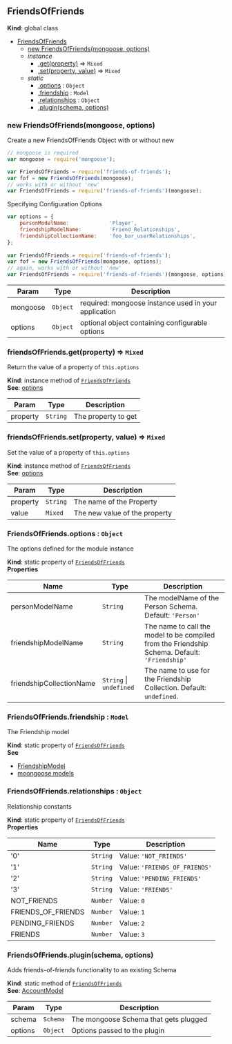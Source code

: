 <a name="FriendsOfFriends"></a>
## FriendsOfFriends
**Kind**: global class  

* [FriendsOfFriends](#FriendsOfFriends)
  * [new FriendsOfFriends(mongoose, options)](#new_FriendsOfFriends_new)
  * _instance_
    * [.get(property)](#FriendsOfFriends+get) ⇒ <code>Mixed</code>
    * [.set(property, value)](#FriendsOfFriends+set) ⇒ <code>Mixed</code>
  * _static_
    * [.options](#FriendsOfFriends.options) : <code>Object</code>
    * [.friendship](#FriendsOfFriends.friendship) : <code>Model</code>
    * [.relationships](#FriendsOfFriends.relationships) : <code>Object</code>
    * [.plugin(schema, options)](#FriendsOfFriends.plugin)

<a name="new_FriendsOfFriends_new"></a>
### new FriendsOfFriends(mongoose, options)
Create a new FriendsOfFriends Object with or without new
```javascript
// mongoose is required
var mongoose = require('mongoose');

var FriendsOfFriends = require('friends-of-friends');
var fof = new FriendsOfFriends(mongoose);
// works with or without 'new'
var FriendsOfFriends = require('friends-of-friends')(mongoose);
```

Specifying Configuration Options
```javascript
var options = { 
    personModelName:             'Player',
    friendshipModelName:         'Friend_Relationships', 
    friendshipCollectionName:    'foo_bar_userRelationships',
};
 
var FriendsOfFriends = require('friends-of-friends');
var fof = new FriendsOfFriends(mongoose, options);
// again, works with or without 'new'
var FriendsOfFriends = require('friends-of-friends')(mongoose, options);
```


| Param | Type | Description |
| --- | --- | --- |
| mongoose | <code>Object</code> | required: mongoose instance used in your application |
| options | <code>Object</code> | optional object containing configurable options |

<a name="FriendsOfFriends+get"></a>
### friendsOfFriends.get(property) ⇒ <code>Mixed</code>
Return the value of a property of `this.options`

**Kind**: instance method of <code>[FriendsOfFriends](#FriendsOfFriends)</code>  
**See**: [options](#FriendsOfFriends.options)  

| Param | Type | Description |
| --- | --- | --- |
| property | <code>String</code> | The property to get |

<a name="FriendsOfFriends+set"></a>
### friendsOfFriends.set(property, value) ⇒ <code>Mixed</code>
Set the value of a property of `this.options`

**Kind**: instance method of <code>[FriendsOfFriends](#FriendsOfFriends)</code>  
**See**: [options](#FriendsOfFriends.options)  

| Param | Type | Description |
| --- | --- | --- |
| property | <code>String</code> | The name of the Property |
| value | <code>Mixed</code> | The new value of the property |

<a name="FriendsOfFriends.options"></a>
### FriendsOfFriends.options : <code>Object</code>
The options defined for the module instance

**Kind**: static property of <code>[FriendsOfFriends](#FriendsOfFriends)</code>  
**Properties**

| Name | Type | Description |
| --- | --- | --- |
| personModelName | <code>String</code> | The modelName of the Person Schema. Default: `'Person'` |
| friendshipModelName | <code>String</code> | The name to call the model to be compiled from the Friendship Schema. Default: `'Friendship'` |
| friendshipCollectionName | <code>String</code> &#124; <code>undefined</code> | The name to use for the Friendship Collection. Default: `undefined`. |

<a name="FriendsOfFriends.friendship"></a>
### FriendsOfFriends.friendship : <code>Model</code>
The Friendship model

**Kind**: static property of <code>[FriendsOfFriends](#FriendsOfFriends)</code>  
**See**

- [FriendshipModel](FriendshipModel)
- [moongoose models](http://mongoosejs.com/docs/models.html)

<a name="FriendsOfFriends.relationships"></a>
### FriendsOfFriends.relationships : <code>Object</code>
Relationship constants

**Kind**: static property of <code>[FriendsOfFriends](#FriendsOfFriends)</code>  
**Properties**

| Name | Type | Description |
| --- | --- | --- |
| &#x27;0&#x27; | <code>String</code> | Value: `'NOT_FRIENDS'` |
| &#x27;1&#x27; | <code>String</code> | Value: `'FRIENDS_OF_FRIENDS'` |
| &#x27;2&#x27; | <code>String</code> | Value: `'PENDING_FRIENDS'` |
| &#x27;3&#x27; | <code>String</code> | Value: `'FRIENDS'` |
| NOT_FRIENDS | <code>Number</code> | Value: `0` |
| FRIENDS_OF_FRIENDS | <code>Number</code> | Value: `1` |
| PENDING_FRIENDS | <code>Number</code> | Value: `2` |
| FRIENDS | <code>Number</code> | Value: `3` |

<a name="FriendsOfFriends.plugin"></a>
### FriendsOfFriends.plugin(schema, options)
Adds friends-of-friends functionality to an existing Schema

**Kind**: static method of <code>[FriendsOfFriends](#FriendsOfFriends)</code>  
**See**: [AccountModel](AccountModel)  

| Param | Type | Description |
| --- | --- | --- |
| schema | <code>Schema</code> | The mongoose Schema that gets plugged |
| options | <code>Object</code> | Options passed to the plugin |

